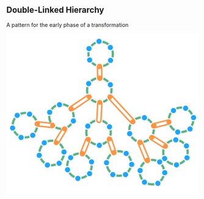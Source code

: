## Double-Linked Hierarchy

A pattern for the early phase of a transformation

![inline,fit](img/structural-patterns/double-linked-hierarchy.png)
